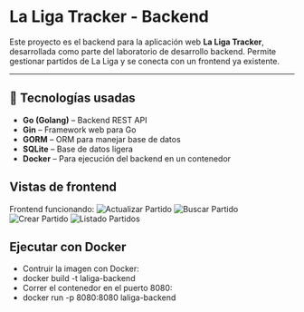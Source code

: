 # La Liga Tracker - Backend

Este proyecto es el backend para la aplicación web **La Liga Tracker**, desarrollada como parte del laboratorio de desarrollo backend. Permite gestionar partidos de La Liga y se conecta con un frontend ya existente.

---

## 🚀 Tecnologías usadas

- **Go (Golang)** – Backend REST API
- **Gin** – Framework web para Go
- **GORM** – ORM para manejar base de datos
- **SQLite** – Base de datos ligera
- **Docker** – Para ejecución del backend en un contenedor

## Vistas de frontend
Frontend funcionando:
![Actualizar Partido](.assets/actualizar-partido.png)
![Buscar Partido](.assets/buscar-partido.png)
![Crear Partido](.assets/crear-partido.png)
![Listado Partidos](.assets/listado-partidos.png)

## Ejecutar con Docker

- Contruir la imagen con Docker:
- docker build -t laliga-backend
- Correr el contenedor en el puerto 8080:
- docker run -p 8080:8080 laliga-backend
